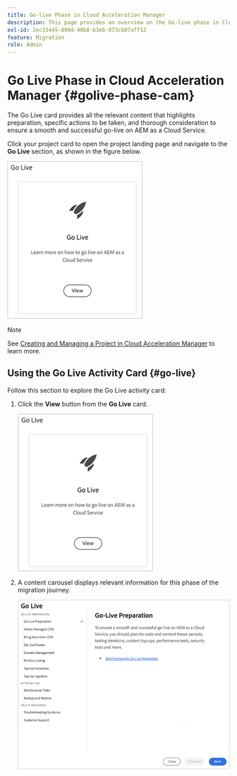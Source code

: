 ```yaml
---
title: Go-live Phase in Cloud Acceleration Manager
description: This page provides an overview on the Go-live phase in Cloud Acceleration Manager.
exl-id: 2ec31445-899d-40b8-b3eb-073cb07aff12
feature: Migration
role: Admin
---
```

# Go Live Phase in Cloud Acceleration Manager {#golive-phase-cam}

The Go Live card provides all the relevant content that highlights preparation, specific actions to be taken, and thorough consideration to ensure a smooth and successful go-live on AEM as a Cloud Service.

Click your project card to open the project landing page and navigate to the **Go Live** section, as shown in the figure below.

   ![Go Live](/help/journey-migration/cloud-acceleration-manager/assets/golive-1.png)

   >[!NOTE]
   >See [Creating and Managing a Project in Cloud Acceleration Manager](https://experienceleague.adobe.com/docs/experience-manager-cloud-service/moving/cloud-acceleration-manager/using-cam/getting-started-cam.html#create-project) to learn more.


## Using the Go Live Activity Card {#go-live}

Follow this section to explore the Go Live activity card:

1. Click the **View** button from the **Go Live** card.

   ![Go Live - View](/help/journey-migration/cloud-acceleration-manager/assets/golive-1.png)

1. A content carousel displays relevant information for this phase of the migration journey.

   ![Content carousel displays relevant information](/help/journey-migration/cloud-acceleration-manager/assets/golive-2.png)
